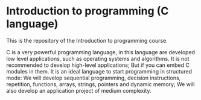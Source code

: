 # Introduction to programming (C language)

This is the repository of the Introduction to programming course.

C is a very powerful programming language, in this language are developed low level applications, such as operating systems and algorithms. It is not recommended to develop high-level applications; But if you can embed C modules in them. It is an ideal language to start programming in structured mode: We will develop sequential programming, decision instructions, repetition, functions, arrays, strings, pointers and dynamic memory; We will also develop an application project of medium complexity.
